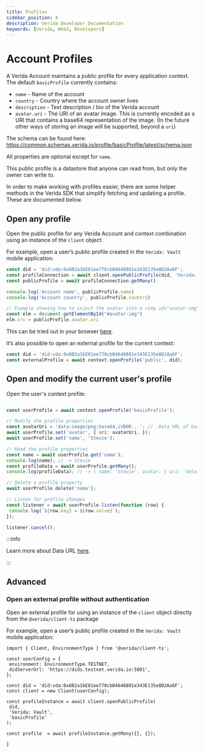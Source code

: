 ```yaml
---
title: Profiles
sidebar_position: 8
description: Verida Developer Documentation
keywords: [Verida, Web3, Developers]
---
```


# Account Profiles

A Verida Account maintains a public profile for every application context. The default `basicProfile` currently contains:

- `name` - Name of the account
- `country` - Country where the account owner lives
- `description` - Text description / bio of the Verida account
- `avatar.uri` - The URI of an avatar image. This is currently encoded as a URI that contains a base64 representation of the image. (In the future other ways of storing an image will be supported, beyond a `uri`)

The schema can be found here: <https://common.schemas.verida.io/profile/basicProfile/latest/schema.json>

All properties are optional except for `name`.

This public profile is a datastore that anyone can read from, but only the owner can write to.

In order to make working with profiles easier, there are some helper methods in the Verida SDK that simplify fetching and updating a profile. These are documented below.

## Open any profile

Open the public profile for any Verida Account and context combination using an instance of the `client` object.

For example, open a user’s public profile created in the `Verida: Vault` mobile application:

```ts
const did = 'did:vda:0x6B2a1bE81ee770cbB4648801e343E135e8D2Aa6F';
const profileConnection = await client.openPublicProfile(did, 'Verida: Vault', 'basicProfile');
const publicProfile = await profileConnection.getMany()

console.log('Account name', publicProfile.name)
console.log('Account country', publicProfile.country)

// Example showing how to inject the avatar into a <img id="avatar-img"> tag
const elm = document.getElementById("#avatar-img")
elm.src = publicProfile.avatar.uri
```

This can be tried out in your browser [here](../tutorial/public_profile.mdx).

It’s also possible to open an external profile for the current context:

```ts
const did = 'did:vda:0x6B2a1bE81ee770cbB4648801e343E135e8D2Aa6F';
const externalProfile = await context.openProfile('public', did);
```

## Open and modify the current user's profile

Open the user's context profile:

```jsx

const userProfile = await context.openProfile('basicProfile');

// Modify the profile properties
const avatarUri = 'data:image/png;base64,iVBOR...'; //  Data URL of base64-encoded image
await userProfile.set('avatar', { uri: avatarUri, });
await userProfile.set('name', 'Stevie');

// Read the profile properties
const name = await userProfile.get('name');
console.log(name); // -> Stevie
const profileData = await userProfile.getMany();
console.log(profileData); // -> { name: 'Stevie', avatar: { uri: 'data:image/png;base64,iVBOR...' }, ...}

// Delete a profile property
await userProfile.delete('name'); 

// Listen for profile changes
const listener = await userProfile.listen(function (row) {
 console.log(`${row.key} = ${row.value}`);
});

listener.cancel();
```

:::info

Learn more about Data URL [here](https://developer.mozilla.org/en-US/docs/Web/HTTP/Basics_of_HTTP/Data_URLs).

:::

## Advanced

### Open an external profile without authentication

Open an external profile for using an instance of the `client` object directly from the `@verida/client-ts` package

For example, open a user’s public profile created in the `Verida: Vault` mobile application:

```tsx
import { Client, EnvironmentType } from '@verida/client-ts';

const userConfig = {
 environment: EnvironmentType.TESTNET,
 didServerUrl: 'https://dids.testnet.verida.io:5001',
};

const did = 'did:vda:0x6B2a1bE81ee770cbB4648801e343E135e8D2Aa6F';
const client = new Client(userConfig);

const profileInstance = await client.openPublicProfile(
 did,
 'Verida: Vault',
 'basicProfile'
);

const profile  = await profileInstance.getMany({}, {});

}
```
